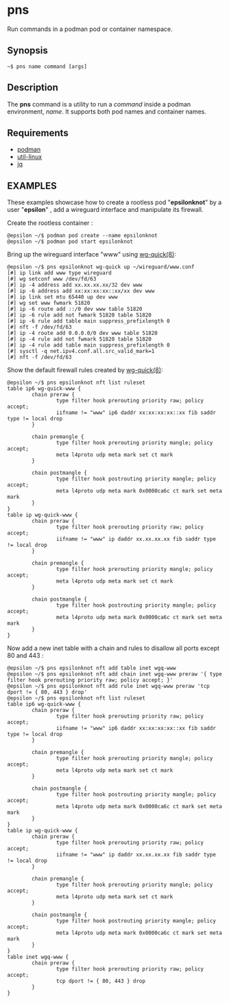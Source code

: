 # pns

Run commands in a podman pod or container namespace.

## Synopsis

```
~$ pns name command [args]
```

## Description
The
**pns**
command is a utility to run a
*command*
inside a podman environment,
*name*.
It supports both pod names and container names.

## Requirements

- [podman](https://podman.io)
- [util-linux](https://mirrors.edge.kernel.org/pub/linux/utils/util-linux/)
- [jq](https://stedolan.github.io/jq/)

## EXAMPLES

These examples showcase how to create a rootless pod
"**epsilonknot**"
by a user
"**epsilon**"
, add a	wireguard interface and manipulate its firewall.

Create the rootless container :

	@epsilon ~/$ podman pod create --name epsilonknot
	@epsilon ~/$ podman pod start epsilonknot

Bring up the wireguard interface
"www"
using
[wg-quick(8)](https://man7.org/linux/man-pages/man8/wg-quick.8.html):

	@epsilon ~/$ pns epsilonknot wg-quick up ~/wireguard/www.conf
	[#] ip link add www type wireguard
	[#] wg setconf www /dev/fd/63
	[#] ip -4 address add xx.xx.xx.xx/32 dev www
	[#] ip -6 address add xx:xx:xx:xx::xx/xx dev www
	[#] ip link set mtu 65440 up dev www
	[#] wg set www fwmark 51820
	[#] ip -6 route add ::/0 dev www table 51820
	[#] ip -6 rule add not fwmark 51820 table 51820
	[#] ip -6 rule add table main suppress_prefixlength 0
	[#] nft -f /dev/fd/63
	[#] ip -4 route add 0.0.0.0/0 dev www table 51820
	[#] ip -4 rule add not fwmark 51820 table 51820
	[#] ip -4 rule add table main suppress_prefixlength 0
	[#] sysctl -q net.ipv4.conf.all.src_valid_mark=1
	[#] nft -f /dev/fd/63

Show the default firewall rules created by
[wg-quick(8)](https://man7.org/linux/man-pages/man8/wg-quick.8.html):

	@epsilon ~/$ pns epsilonknot nft list ruleset
	table ip6 wg-quick-www {
	        chain preraw {
	                type filter hook prerouting priority raw; policy accept;
	                iifname != "www" ip6 daddr xx:xx:xx:xx::xx fib saddr type != local drop
	        }
	
	        chain premangle {
	                type filter hook prerouting priority mangle; policy accept;
	                meta l4proto udp meta mark set ct mark
	        }
	
	        chain postmangle {
	                type filter hook postrouting priority mangle; policy accept;
	                meta l4proto udp meta mark 0x0000ca6c ct mark set meta mark
	        }
	}
	table ip wg-quick-www {
	        chain preraw {
	                type filter hook prerouting priority raw; policy accept;
	                iifname != "www" ip daddr xx.xx.xx.xx fib saddr type != local drop
	        }
	
	        chain premangle {
	                type filter hook prerouting priority mangle; policy accept;
	                meta l4proto udp meta mark set ct mark
	        }
	
	        chain postmangle {
	                type filter hook postrouting priority mangle; policy accept;
	                meta l4proto udp meta mark 0x0000ca6c ct mark set meta mark
	        }
	}

Now add a new inet table with a chain and rules to disallow all ports
except 80 and 443 :

	@epsilon ~/$ pns epsilonknot nft add table inet wgq-www
	@epsilon ~/$ pns epsilonknot nft add chain inet wgq-www preraw '{ type filter hook prerouting priority raw; policy accept; }'
	@epsilon ~/$ pns epsilonknot nft add rule inet wgq-www preraw 'tcp dport != { 80, 443 } drop'
	@epsilon ~/$ pns epsilonknot nft list ruleset
	table ip6 wg-quick-www {
	        chain preraw {
	                type filter hook prerouting priority raw; policy accept;
	                iifname != "www" ip6 daddr xx:xx:xx:xx::xx fib saddr type != local drop
	        }
	
	        chain premangle {
	                type filter hook prerouting priority mangle; policy accept;
	                meta l4proto udp meta mark set ct mark
	        }
	
	        chain postmangle {
	                type filter hook postrouting priority mangle; policy accept;
	                meta l4proto udp meta mark 0x0000ca6c ct mark set meta mark
	        }
	}
	table ip wg-quick-www {
	        chain preraw {
	                type filter hook prerouting priority raw; policy accept;
	                iifname != "www" ip daddr xx.xx.xx.xx fib saddr type != local drop
	        }
	
	        chain premangle {
	                type filter hook prerouting priority mangle; policy accept;
	                meta l4proto udp meta mark set ct mark
	        }
	
	        chain postmangle {
	                type filter hook postrouting priority mangle; policy accept;
	                meta l4proto udp meta mark 0x0000ca6c ct mark set meta mark
	        }
	}
	table inet wgq-www {
	        chain preraw {
	                type filter hook prerouting priority raw; policy accept;
	                tcp dport != { 80, 443 } drop
	        }
	}

